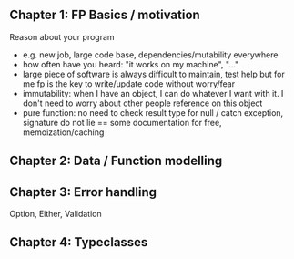 ## Chapter 1: FP Basics / motivation
Reason about your program

* e.g. new job, large code base, dependencies/mutability everywhere
* how often have you heard: "it works on my machine", "..."
* large piece of software is always difficult to maintain, test help but for me fp is the key to write/update code without worry/fear
* immutability: when I have an object, I can do whatever I want with it. I don't need to worry about other people reference on this object
* pure function: no need to check result type for null / catch exception, signature do not lie == some documentation for free, memoization/caching

## Chapter 2: Data / Function modelling

## Chapter 3: Error handling
Option, Either, Validation

## Chapter 4: Typeclasses
